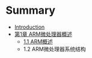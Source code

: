# Summary

* [Introduction](README.md)
* [第1章 ARM微处理器概述](di_1_zhang_arm_wei_chu_li_qi_gai_shu.md)
   * [1.1 ARM概述](11_armgai_shu.md)
   * 1.2 ARM微处理器系统结构

